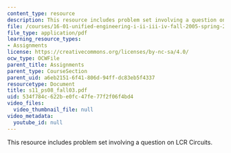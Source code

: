 ```yaml
---
content_type: resource
description: This resource includes problem set involving a question on LCR Circuits.
file: /courses/16-01-unified-engineering-i-ii-iii-iv-fall-2005-spring-2006/534f784c622be0fc47fe77f2f06f4bd4_s11_ps08_fall03.pdf
file_type: application/pdf
learning_resource_types:
- Assignments
license: https://creativecommons.org/licenses/by-nc-sa/4.0/
ocw_type: OCWFile
parent_title: Assignments
parent_type: CourseSection
parent_uid: a6eb2151-6f41-806d-94ff-dc83eb5f4337
resourcetype: Document
title: s11_ps08_fall03.pdf
uid: 534f784c-622b-e0fc-47fe-77f2f06f4bd4
video_files:
  video_thumbnail_file: null
video_metadata:
  youtube_id: null
---
```

This resource includes problem set involving a question on LCR Circuits.